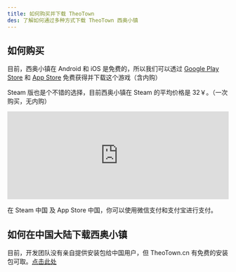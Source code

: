 ```yaml
---
title: 如何购买并下载 TheoTown
des: 了解如何通过多种方式下载 TheoTown 西奥小镇
---
```

## 如何购买
目前，西奥小镇在 Android 和 iOS 是免费的，所以我们可以透过 [Google Play Store](https://play.google.com/store/apps/details?id=info.flowersoft.theotown.theotown) 和 [App Store](https://apps.apple.com/us/app/theotown/id1459639864) 免费获得并下载这个游戏（含内购）

Steam 版也是个不错的选择，目前西奥小镇在 Steam 的平均价格是 32￥。（一次购买，无内购）

<div stlye="margin 0px auto"><iframe src="https://store.steampowered.com/widget/1084020/" frameborder="0" width="100%" height="200px"></iframe></div>

在 Steam 中国 及 App Store 中国，你可以使用微信支付和支付宝进行支付。

## 如何在中国大陆下载西奥小镇
目前，开发团队没有亲自提供安装包给中国用户，但 TheoTown.cn 有免费的安装包可取。[点击此处](https://www.theotown.cn/bbs/?index-0-1.htm)
